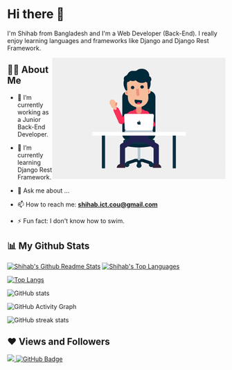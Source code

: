 # Hi there 👋

I'm Shihab from Bangladesh and I'm a Web Developer (Back-End). I really enjoy learning languages and frameworks like Django and Django Rest Framework.

<img align="right" alt="GIF" src="https://github.com/ShihabAhmed09/ShihabAhmed09/blob/main/code.gif?raw=true" width="400" height="280"/>

## 🙋‍♂️ About Me

- 🔭 I’m currently working as a Junior Back-End Developer.

- 🌱 I’m currently learning Django Rest Framework.

- 💬 Ask me about ...
- 📫 How to reach me: **shihab.ict.cou@gmail.com**

- ⚡ Fun fact: I don't know how to swim.

	
## 📊 My Github Stats

<a href="https://github.com/ShihabAhmed09/github-readme-stats"><img alt="Shihab's Github Readme Stats" src="https://github-readme-stats.vercel.app/api?username=ShihabAhmed09&show_icons=true&count_private=true&theme=react&hide_border=true&bg_color=0D1117" /></a>
<a href="https://github.com/ShihabAhmed09/top-languages"><img alt="Shihab's Top Languages" src="https://github-readme-stats.vercel.app/api/top-langs/?username=ShihabAhmed09&langs_count=8&count_private=true&layout=compact&theme=react&hide_border=true&bg_color=0D1117" /></a>

[![Top Langs](https://github-readme-stats.vercel.app/api/top-langs/?username=ShihabAhmed09)](https://github.com/anuraghazra/github-readme-stats)

![GitHub stats](https://github-readme-stats.vercel.app/api?username=ShihabAhmed09&show_icons=true)  

![GitHub Activity Graph](https://activity-graph.herokuapp.com/graph?username=ShihabAhmed09)  

![GitHub streak stats](https://github-readme-streak-stats.herokuapp.com/?user=ShihabAhmed09)   

	
## ❤ Views and Followers
<a href="https://github.com/Meghna-DAS/github-profile-views-counter" class="me-2">
    <img src="https://komarev.com/ghpvc/?username=ShihabAhmed09">
</a>
<a href="https://github.com/ShihabAhmed09?tab=followers"><img src="https://img.shields.io/github/followers/ShihabAhmed09?label=Followers&style=social" alt="GitHub Badge"></a>
